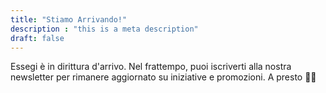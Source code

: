 ```yaml
---
title: "Stiamo Arrivando!"
description : "this is a meta description"
draft: false
---
```


Essegi è in dirittura d'arrivo. 
Nel frattempo, puoi iscriverti alla nostra newsletter per rimanere aggiornato su iniziative e promozioni. A presto 👋🏻

